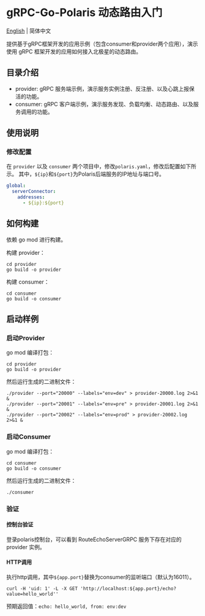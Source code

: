 # gRPC-Go-Polaris 动态路由入门

[English](./README.md) | 简体中文

提供基于gRPC框架开发的应用示例（包含consumer和provider两个应用），演示使用 gRPC 框架开发的应用如何接入北极星的动态路由。

## 目录介绍

- provider: gRPC 服务端示例，演示服务实例注册、反注册、以及心跳上报保活的功能。
- consumer: gRPC 客户端示例，演示服务发现、负载均衡、动态路由、以及服务调用的功能。

## 使用说明

### 修改配置

在 ```provider``` 以及 ```consumer``` 两个项目中，修改```polaris.yaml```，修改后配置如下所示。
其中，```${ip}```和```${port}```为Polaris后端服务的IP地址与端口号。

```yaml
global:
  serverConnector:
    addresses:
      - ${ip}:${port}
```

## 如何构建

依赖 go mod 进行构建。

构建 provider：

```shell
cd provider
go build -o provider
```

构建 consumer：

```shellq
cd consumer
go build -o consumer
```

## 启动样例

### 启动Provider

go mod 编译打包：

```shell
cd provider
go build -o provider
```

然后运行生成的二进制文件：

```shell
./provider --port="20000" --labels="env=dev" > provider-20000.log 2>&1 &
./provider --port="20001" --labels="env=pre" > provider-20001.log 2>&1 &
./provider --port="20002" --labels="env=prod" > provider-20002.log 2>&1 &
```

### 启动Consumer

go mod 编译打包：

```shell
cd consumer
go build -o consumer
```

然后运行生成的二进制文件：

```shell
./consumer
```

### 验证

#### 控制台验证

登录polaris控制台，可以看到 RouteEchoServerGRPC 服务下存在对应的 provider 实例。

#### HTTP调用

执行http调用，其中`${app.port}`替换为consumer的监听端口（默认为16011）。

```shell
curl -H 'uid: 1' -L -X GET 'http://localhost:${app.port}/echo?value=hello_world''
```

预期返回值：`echo: hello_world, from: env:dev`